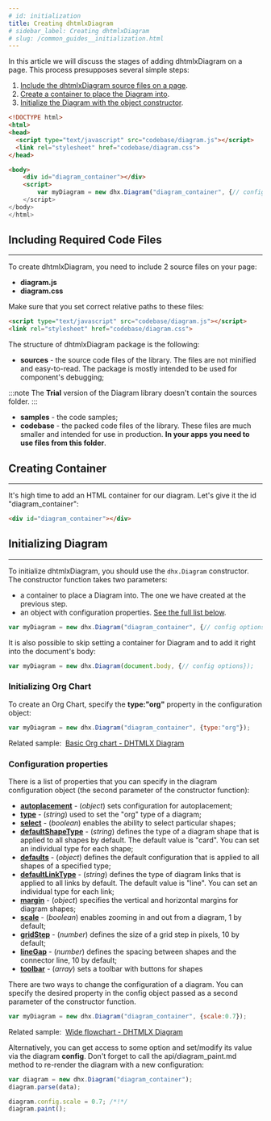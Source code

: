 ```yaml
---
# id: initialization
title: Creating dhtmlxDiagram
# sidebar_label: Creating dhtmlxDiagram
# slug: /common_guides__initialization.html
---
```


In this article we will discuss the stages of adding dhtmlxDiagram on a page. This process presupposes several simple steps:

1. [Include the dhtmlxDiagram source files on a page](common_guides/initialization.md#including-required-code-files).
2. [Create a container to place the Diagram into](common_guides/initialization.md#creating-container).
3. [Initialize the Diagram with the object constructor](common_guides/initialization.md#initializing-diagram).


~~~html
<!DOCTYPE html>
<html>
<head>
  <script type="text/javascript" src="codebase/diagram.js"></script>
  <link rel="stylesheet" href="codebase/diagram.css">
</head>

<body>
	<div id="diagram_container"></div>
	<script>
		var myDiagram = new dhx.Diagram("diagram_container", {// config options});
	</script>
</body>
</html>
~~~


## Including Required Code Files
-------------------

To create dhtmlxDiagram, you need to include 2 source files on your page:

- **diagram.js**
- **diagram.css**

Make sure that you set correct relative paths to these files:

~~~html
<script type="text/javascript" src="codebase/diagram.js"></script>
<link rel="stylesheet" href="codebase/diagram.css">
~~~

The structure of dhtmlxDiagram package is the following:

- **sources** - the source code files of the library. The files are not minified and easy-to-read. The package is mostly intended to be used for component's debugging;

:::note
The **Trial** version of the Diagram library doesn't contain the sources folder.
:::

- **samples** - the code samples;
- **codebase** - the packed code files of the library. These files are much smaller and intended for use in production. **In your apps you need to use files from this folder**.


## Creating Container
---------------------

It's high time to add an HTML container for our diagram. Let's give it the id "diagram_container":

~~~html
<div id="diagram_container"></div>
~~~

## Initializing Diagram
----------------

To initialize dhtmlxDiagram, you should use the `dhx.Diagram` constructor. The constructor function takes two parameters:

- a container to place a Diagram into. The one we have created at the previous step.
- an object with configuration properties. [See the full list below](common_guides/initialization.md#listofproperties).

~~~js
var myDiagram = new dhx.Diagram("diagram_container", {// config options});
~~~

It is also possible to skip setting a container for Diagram and to add it right into the document's body:

~~~js
var myDiagram = new dhx.Diagram(document.body, {// config options});
~~~

<h3 id="orgchartinit">Initializing Org Chart</h3>

To create an Org Chart, specify the **type:"org"** property in the configuration object:

~~~js
var myDiagram = new dhx.Diagram("diagram_container", {type:"org"});
~~~

<div style={{textAlign: "center"}}>
    <p>
        Related sample:&nbsp;
        <a href="https://docs.dhtmlx.com/diagram/samples/01_org_chart/01_basic.html">
          Basic Org chart - DHTMLX Diagram
        </a>
    </p>
</div>

<h3 id="listofproperties">Configuration properties</h3>

There is a list of properties that you can specify in the diagram configuration object (the second parameter of the constructor function):

- **[autoplacement](api/diagram_autoplacement_config.md)** - (*object*) sets configuration for autoplacement;
- **[type](api/diagram_type_config.md)** - (*string*) used to set the "org" type of a diagram;
- **[select](api/diagram_select_config.md)** - (*boolean*) enables the ability to select particular shapes;
- **[defaultShapeType](api/diagram_defaultshapetype_config.md)** - (*string*) defines the type of a diagram shape that is applied to all shapes by default. The default value is "card". You can set an individual type for each shape;
- **[defaults](api/diagram_defaults_config.md)** - (*object*) defines the default configuration that is applied to all shapes of a specified type;
- **[defaultLinkType](api/diagram_defaultlinktype_config.md)** - (*string*) defines the type of diagram links that is applied to all links by default. The default value is "line". You can set an individual type for each link;
- **[margin](api/diagram_margin_config.md)** - (*object*) specifies the vertical and horizontal margins for diagram shapes;
- **[scale](api/diagram_scale_config.md)** - (*boolean*) enables zooming in and out from a diagram, 1 by default;
- **[gridStep](api/diagram_gridstep_config.md)** - (*number*) defines the size of a grid step in pixels, 10 by default;
- **[lineGap](api/diagram_linegap_config.md)** - (*number*) defines the spacing between shapes and the connector line, 10 by default;
- **[toolbar](api/diagram_toolbar_config.md)** - (*array*) sets a toolbar with buttons for shapes

There are two ways to change the configuration of a diagram. You can specify the desired property in the config object passed as a second
parameter of the constructor function.

~~~js
var myDiagram = new dhx.Diagram("diagram_container", {scale:0.7});
~~~

<div style={{textAlign: "center"}}>
    <p>
        Related sample:&nbsp;
        <a href="https://docs.dhtmlx.com/diagram/samples/03_customization/05_wide_diagram.html">
          Wide flowchart - DHTMLX Diagram
        </a>
    </p>
</div>

Alternatively, you can get access to some option and set/modify its value via the diagram **config**. Don't forget to call the api/diagram_paint.md method to re-render the diagram with a new configuration:

~~~js
var diagram = new dhx.Diagram("diagram_container");
diagram.parse(data);

diagram.config.scale = 0.7; /*!*/
diagram.paint();
~~~
